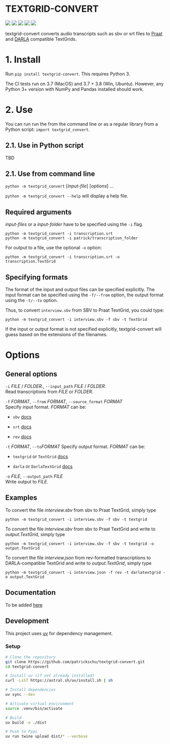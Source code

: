 # TEXTGRID-CONVERT

![](https://github.com/patrickschu/textgrid-convert/workflows/Python%20package%20Ubuntu/badge.svg)
![](https://github.com/patrickschu/textgrid-convert/workflows/Python%20package%20MacOS/badge.svg)
![](https://github.com/patrickschu/textgrid-convert/workflows/Python%20package%20Windows/badge.svg)
![](https://readthedocs.org/projects/pip/badge/)
![](https://zenodo.org/badge/doi/10.5281/zenodo.3596652.svg)


textgrid-convert converts audio transcripts such as sbv or srt files to
[Praat](http://www.fon.hum.uva.nl/praat/) and [DARLA](http://darla.dartmouth.edu/) compatible TextGrids.

# 1\. Install

Run `pip install textgrid-convert`. This requires Python 3.

The CI tests run on 3.7 (MacOS) and 3.7 + 3.8 (Win, Ubuntu). However, any Python 3+ version with NumPy and Pandas installed should work. 

# 2\. Use

You can run run the from the command line or as a regular library from a
Python script: `import textgrid_convert`.

## 2.1. Use in Python script

TBD

## 2.1. Use from command line

`python -m textgrid_convert` \[*input-file*\] \[*options*\] …

`python -m textgrid_convert --help` will display a help file.

## Required arguments

*input-files* or a *input-folder* have to be specified using the `-i`
flag.

    python -m textgrid_convert -i transcription.srt
    python -m textgrid_convert -i patrick/transcription_folder

For output to a file, use the optional `-o` option:

    python -m textgrid_convert -i transcription.srt -o transcription.TextGrid 

## Specifying formats

The format of the input and output files can be specified explicitly.
The input format can be specified using the `-f/--from` option, the
output format using the `-t/--to` option.

Thus, to convert `interview.sbv` from SBV to Praat TextGrid, you could
type:

    python -m textgrid_convert -i interview.sbv -f sbv -t TextGrid

If the input or output format is not specified explicitly,
textgrid-convert will guess based on the extensions of the filenames.

# Options

## General options

`-i` *FILE* / *FOLDER*., `--input_path` *FILE* / *FOLDER*.  
Read transcriptions from *FILE* or *FOLDER*.

`-f` *FORMAT*, `--from` *FORMAT*, `--source_format` *FORMAT*  
Specify input format. *FORMAT* can be:

  - `sbv` [docs](https://support.google.com/youtube/answer/2734698?hl=en&ref_topic=7296214)

  - `srt` [docs](https://support.google.com/youtube/answer/2734698?hl=en&ref_topic=7296214)

  - `rev` [docs](https://www.rev.com/api/attachmentsgetcontent)

`-t` *FORMAT*, `--to`*FORMAT* 
Specify output format. *FORMAT* can be:

  - `textgrid` or `TextGrid` [docs]()

  - `darla` or `DarlaTextGrid` [docs]()

`-o` *FILE*, `--output_path` *FILE*  
Write output to *FILE*.

## Examples

To convert the file *interview.sbv* from sbv to Praat TextGrid, simply
type

    python -m textgrid_convert -i interview.sbv -f sbv -t textgrid

To convert the file *interview.sbv* from sbv to Praat TextGrid and write
to *output.TextGrid*, simply type

    python -m textgrid_convert -i interview.sbv -f sbv -t textgrid -o output.TextGrid

To convert the file *interview.json* from rev-formatted transcriptions
to DARLA-compatible TextGrid and write to *output.TextGrid*, simply type

    python -m textgrid_convert -i interview.json -f rev -t darlatextgrid -o output.TextGrid

## Documentation

To be added [here](https://textgrid-convert.readthedocs.io/en/latest/)



## Development

This project uses [uv](https://github.com/astral-sh/uv) for dependency management.

### Setup
```bash
# Clone the repository
git clone https://github.com/patrickschu/textgrid-convert.git
cd textgrid-convert

# Install uv (if not already installed)
curl -LsSf https://astral.sh/uv/install.sh | sh

# Install dependencies
uv sync --dev

# Activate virtual environment
source .venv/bin/activate

# Build
uv build -o ./dist

# Push to Pypi
uv run twine upload dist/* --verbose
```
